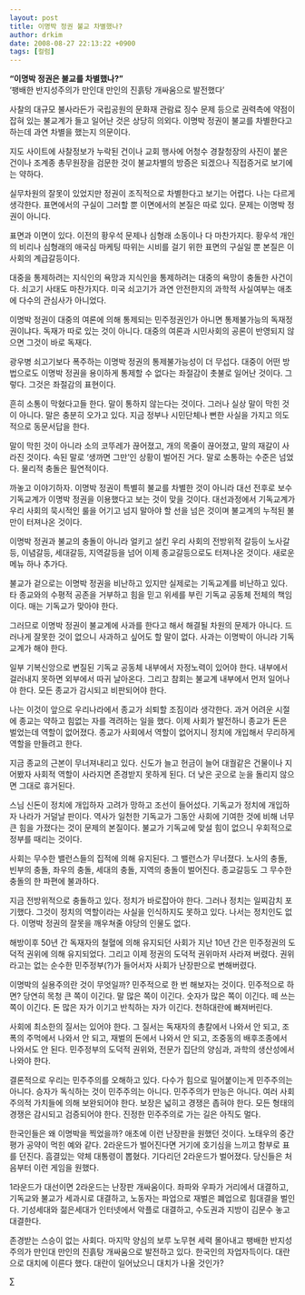 ```yaml
---
layout: post
title: 이명박 정권 불교 차별했나?
author: drkim
date: 2008-08-27 22:13:22 +0900
tags: [컬럼]
---
```

**“이명박 정권은 불교를 차별했나?”**  
‘팽배한 반지성주의가 만인대 만인의 진흙탕 개싸움으로 발전했다’

사찰의 대규모 불사라든가 국립공원의 문화재 관람료 징수 문제 등으로 권력측에 약점이 잡혀 있는 불교계가 들고 일어난 것은 상당히 의외다. 이명박 정권이 불교를 차별한다고 하는데 과연 차별을 했는지 의문이다. 

지도 사이트에 사찰정보가 누락된 건이나 교회 행사에 어청수 경찰청장의 사진이 붙은 건이나 조계종 총무원장을 검문한 것이 불교차별의 방증은 되겠으나 직접증거로 보기에는 약하다. 

실무차원의 잘못이 있었지만 정권이 조직적으로 차별한다고 보기는 어렵다. 나는 다르게 생각한다. 표면에서의 구실이 그러할 뿐 이면에서의 본질은 따로 있다. 문제는 이명박 정권이 아니다. 

표면과 이면이 있다. 이전의 황우석 문제나 심형래 소동이나 다 마찬가지다. 황우석 개인의 비리나 심형래의 애국심 마케팅 따위는 시비를 걸기 위한 표면의 구실일 뿐 본질은 이 사회의 계급갈등이다. 

대중을 통제하려는 지식인의 욕망과 지식인을 통제하려는 대중의 욕망이 충돌한 사건이다. 쇠고기 사태도 마찬가지다. 미국 쇠고기가 과연 안전한지의 과학적 사실여부는 애초에 다수의 관심사가 아니었다. 

이명박 정권이 대중의 여론에 의해 통제되는 민주정권인가 아니면 통제불가능의 독재정권이냐다. 독재가 따로 있는 것이 아니다. 대중의 여론과 시민사회의 공론이 반영되지 않으면 그것이 바로 독재다. 

광우병 쇠고기보다 폭주하는 이명박 정권의 통제불가능성이 더 무섭다. 대중이 어떤 방법으로도 이명박 정권을 용이하게 통제할 수 없다는 좌절감이 촛불로 일어난 것이다. 그렇다. 그것은 좌절감의 표현이다. 

흔히 소통이 막혔다고들 한다. 말이 통하지 않는다는 것이다. 그러나 실상 말이 막힌 것이 아니다. 말은 충분히 오가고 있다. 지금 정부나 시민단체나 뻔한 사실을 가지고 의도적으로 동문서답을 한다. 

말이 막힌 것이 아니라 소의 코뚜레가 끊어졌고, 개의 목줄이 끊어졌고, 말의 재갈이 사라진 것이다. 속된 말로 ‘생까면 그만’인 상황이 벌어진 거다. 말로 소통하는 수준은 넘었다. 물리적 충돌은 필연적이다. 

까놓고 이야기하자. 이명박 정권이 특별히 불교를 차별한 것이 아니라 대선 전후로 보수 기독교계가 이명박 정권을 이용했다고 보는 것이 맞을 것이다. 대선과정에서 기독교계가 우리 사회의 묵시적인 룰을 어기고 넘지 말아야 할 선을 넘은 것이며 불교계의 누적된 불만이 터져나온 것이다. 

이명박 정권과 불교의 충돌이 아니라 얼키고 설킨 우리 사회의 전방위적 갈등이 노사갈등, 이념갈등, 세대갈등, 지역갈등을 넘어 이제 종교갈등으로도 터져나온 것이다. 새로운 메뉴 하나 추가다. 

불교가 겉으로는 이명박 정권을 비난하고 있지만 실제로는 기독교계를 비난하고 있다. 타 종교와의 수평적 공존을 거부하고 힘을 믿고 위세를 부린 기독교 공동체 전체의 책임이다. 매는 기독교가 맞아야 한다.

그러므로 이명박 정권이 불교계에 사과를 한다고 해서 해결될 차원의 문제가 아니다. 드러나게 잘못한 것이 없으니 사과하고 싶어도 할 말이 없다. 사과는 이명박이 아니라 기독교계가 해야 한다. 

일부 기복신앙으로 변질된 기독교 공동체 내부에서 자정노력이 있어야 한다. 내부에서 걸러내지 못하면 외부에서 따귀 날아온다. 그리고 참회는 불교계 내부에서 먼저 일어나야 한다. 모든 종교가 감시되고 비판되어야 한다. 

나는 이것이 앞으로 우리나라에서 종교가 쇠퇴할 조짐이라 생각한다. 과거 어려운 시절에 종교는 약하고 힘없는 자를 격려하는 일을 했다. 이제 사회가 발전하니 종교가 돈은 벌었는데 역할이 없어졌다. 종교가 사회에서 역할이 없어지니 정치에 개입해서 무리하게 역할을 만들려고 한다. 

지금 종교의 근본이 무너져내리고 있다. 신도가 늘고 헌금이 늘어 대궐같은 건물이나 지어봤자 사회적 역할이 사라지면 존경받지 못하게 된다. 더 낮은 곳으로 눈을 돌리지 않으면 그대로 휴거된다. 

스님 신돈이 정치에 개입하자 고려가 망하고 조선이 들어섰다. 기독교가 정치에 개입하자 나라가 거덜날 판이다. 역사가 일천한 기독교가 그동안 사회에 기여한 것에 비해 너무 큰 힘을 가졌다는 것이 문제의 본질이다. 불교가 기독교에 맞설 힘이 없으니 우회적으로 정부를 때리는 것이다. 

사회는 무수한 밸런스들의 집적에 의해 유지된다. 그 밸런스가 무너졌다. 노사의 충돌, 빈부의 충돌, 좌우의 충돌, 세대의 충돌, 지역의 충돌이 벌어진다. 종교갈등도 그 무수한 충돌의 한 파편에 불과하다. 

지금 전방위적으로 충돌하고 있다. 정치가 바로잡아야 한다. 그러나 정치는 일찌감치 포기했다. 그것이 정치의 역할이라는 사실을 인식하지도 못하고 있다. 나서는 정치인도 없다. 이명박 정권의 잘못을 깨우쳐줄 야당의 인물도 없다. 

해방이후 50년 간 독재자의 철혈에 의해 유지되던 사회가 지난 10년 간은 민주정권의 도덕적 권위에 의해 유지되었다. 그리고 이제 정권의 도덕적 권위마저 사라져 버렸다. 권위라고는 없는 순수한 민주정부(?)가 들어서자 사회가 난장판으로 변해버렸다.

이명박의 실용주의란 것이 무엇일까? 민주적으로 한 번 해보자는 것이다. 민주적으로 하면? 당연히 목청 큰 쪽이 이긴다. 말 많은 쪽이 이긴다. 숫자가 많은 쪽이 이긴다. 떼 쓰는 쪽이 이긴다. 돈 많은 자가 이기고 반칙하는 자가 이긴다. 천하대란에 빠져버린다. 

사회에 최소한의 질서는 있어야 한다. 그 질서는 독재자의 총칼에서 나와서 안 되고, 조폭의 주먹에서 나와서 안 되고, 재벌의 돈에서 나와서 안 되고, 조중동의 배후조종에서 나와서도 안 된다. 민주정부의 도덕적 권위와, 전문가 집단의 양심과, 과학의 생산성에서 나와야 한다.

결론적으로 우리는 민주주의를 오해하고 있다. 다수가 힘으로 밀어붙이는게 민주주의는 아니다. 승자가 독식하는 것이 민주주의는 아니다. 민주주의가 만능은 아니다. 여러 사회주의적 가치들에 의해 보완되어야 한다. 보장은 넓히고 경쟁은 좁혀야 한다. 모든 형태의 경쟁은 감시되고 검증되어야 한다. 진정한 민주주의로 가는 길은 아직도 멀다. 

한국인들은 왜 이명박을 찍었을까? 애초에 이런 난장판을 원했던 것이다. 노태우의 중간평가 공약이 먹힌 예와 같다. 2라운드가 벌어진다면 거기에 호기심을 느끼고 함부로 표를 던진다. 흠결있는 약체 대통령이 뽑혔다. 기다리던 2라운드가 벌어졌다. 당신들은 처음부터 이런 게임을 원했다.

1라운드가 대선이면 2라운드는 난장판 개싸움이다. 좌파와 우파가 거리에서 대결하고, 기독교와 불교가 세과시로 대결하고, 노동자는 파업으로 재벌은 폐업으로 힘대결을 벌인다. 기성세대와 젊은세대가 인터넷에서 악플로 대결하고, 수도권과 지방이 김문수 놓고 대결한다. 

존경받는 스승이 없는 사회다. 마지막 양심의 보루 노무현 세력 몰아내고 팽배한 반지성주의가 만인대 만인의 진흙탕 개싸움으로 발전하고 있다. 한국인의 자업자득이다. 대란으로 대치에 이른다 했다. 대란이 일어났으니 대치가 나올 것인가? 



∑